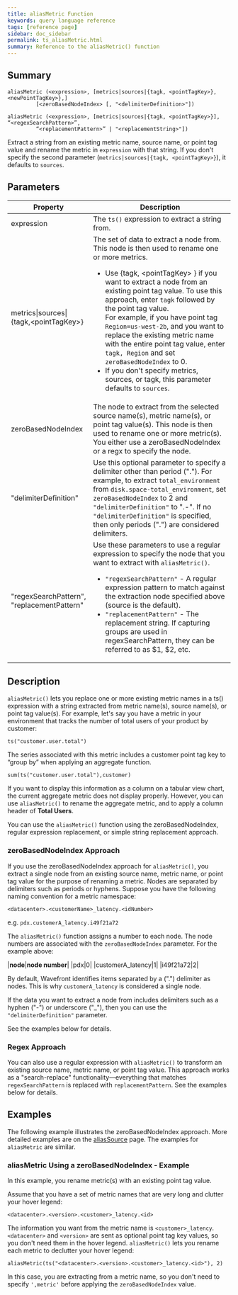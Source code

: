 ```yaml
---
title: aliasMetric Function
keywords: query language reference
tags: [reference page]
sidebar: doc_sidebar
permalink: ts_aliasMetric.html
summary: Reference to the aliasMetric() function
---
```


## Summary

```
aliasMetric (<expression>, [metrics|sources|{tagk, <pointTagKey>}, <newPointTagKey>},]
         [<zeroBasedNodeIndex> [, "<delimiterDefinition>"])

aliasMetric (<expression>, [metrics|sources|{tagk, <pointTagKey>}], “<regexSearchPattern>”,
         “<replacementPattern>” | "<replacementString>"])
```


Extract a string from an existing metric name, source name, or point tag value and rename the metric in `expression` with that string. If you don't specify the second parameter (`metrics|sources|{tagk, <pointTagKey>}`), it defaults to `sources`.

## Parameters

<table>
<tbody>
<thead>
<tr><th width="30%">Property</th><th width="70%">Description</th></tr>
</thead>
<tr>
<td>expression</td>
<td>The <code>ts()</code> expression to extract a string from.</td>
</tr>
<tr>
<td>metrics&vert;sources&vert;&#123;tagk,&lt;pointTagKey&gt;&#125;</td>
<td>The set of data to extract a node from. This node is then used to rename one or more metrics.
<ul>
<li>Use &#123;tagk, &lt;pointTagKey&gt; &#125; if you want to extract a node from an existing point tag value. To use this approach, enter <code>tagk</code> followed by the point tag value. <div>For example, if you have point tag <code>Region=us-west-2b</code>, and you want to replace the existing metric name with the entire point tag value, enter <code>tagk, Region</code> and set <code>zeroBasedNodeIndex</code> to 0.</div></li>
<li>If you don't specify metrics, sources, or tagk, this parameter defaults to <code>sources</code>.</li></ul> </td>
</tr>
<tr>
<td>zeroBasedNodeIndex</td>
<td>The node to extract from the selected source name(s), metric name(s), or point tag value(s). This node is then used to rename one or more metric(s). You either use a zeroBasedNodeIndex or a regx to specify the node. </td>
</tr>
<tr>
<td>"delimiterDefinition" </td>
<td>Use this optional parameter to specify a delimiter other than period ("."). For example, to extract <code>total_environment</code> from <code>disk.space-total_environment</code>, set <code>zeroBasedNodeIndex</code> to 2 and <code>"delimiterDefinition"</code> to ".-". If no <code>"delimiterDefinition"</code> is specified, then only periods (".") are considered delimiters.</td>
</tr>
<tr>
<td>"regexSearchPattern", "replacementPattern"</td>
<td>Use these parameters to use a regular expression to specify the node that you want to extract with <code>aliasMetric()</code>.
<ul>
<li><code>"regexSearchPattern"</code> - A regular expression pattern to match against the extraction node specified above (source is the default).</li>
<li><code>"replacementPattern"</code> - The replacement string. If capturing groups are used in regexSearchPattern, they can be referred to as $1, $2, etc.
</li>
</ul> </td>
</tr>
</tbody>
</table>

## Description

`aliasMetric()` lets you replace one or more existing metric names in a ts() expression with a string extracted from metric name(s), source name(s), or point tag value(s). For example, let's say you have a metric in your environment that tracks the number of total users of your product by customer:

`ts("customer.user.total")`

The series associated with this metric includes a customer point tag key to “group by” when applying an aggregate function.

`sum(ts("customer.user.total"),customer)`

If you want to display this information as a column on a tabular view chart, the current aggregate metric does not display properly. However, you can use `aliasMetric()` to rename the aggregate metric, and to apply a column header of **Total Users**.

You can use the `aliasMetric()` function using the zeroBasedNodeIndex, regular expression replacement, or simple string replacement approach.

### zeroBasedNodeIndex Approach

If you use the zeroBasedNodeIndex approach for `aliasMetric()`, you extract a single node from an existing source name, metric name, or point tag value for the purpose of renaming a metric. Nodes are separated by delimiters such as periods or hyphens. Suppose you have the following naming convention for a metric namespace:

```
<datacenter>.<customerName>_latency.<idNumber>
```

e.g. `pdx.customerA_latency.i49f21a72`

The `aliasMetric()` function assigns a number to each node. The node numbers are associated with the `zeroBasedNodeIndex` parameter. For the example above:

|**node**|**node number**|
|pdx|0|
|customerA_latency|1|
|i49f21a72|2|


By default, Wavefront identifies items separated by a (".") delimiter as nodes. This is why `customerA_latency` is considered a single node.

If the data you want to extract a node from includes delimiters such as a hyphen ("-") or underscore ("_"), then you can use the `"delimiterDefinition"` parameter.

See the examples below for details.

### Regex Approach

You can also use a regular expression with `aliasMetric()` to transform an existing source name, metric name, or point tag value.  This approach works as a "search-replace" functionality&mdash;everything that matches `regexSearchPattern` is replaced with `replacementPattern`. See the examples below for details.


## Examples

The following example illustrates the zeroBasedNodeIndex approach. More detailed examples are on the [aliasSource](ts_aliasSource.html) page. The examples for `aliasMetric` are similar.

### aliasMetric Using a zeroBasedNodeIndex - Example

In this example, you rename metric(s) with an existing point tag value.

Assume that you have a set of metric names that are very long and clutter your hover legend:

```
<datacenter>.<version>.<customer>_latency.<id>
```

The information you want from the metric name is `<customer>_latency`. `<datacenter>` and `<version>` are sent as optional point tag key values, so you don't need them in the hover legend. `aliasMetric()` lets you rename each metric to declutter your hover legend:

```
aliasMetric(ts("<datacenter>.<version>.<customer>_latency.<id>"), 2)
```

In this case, you are extracting from a metric name, so you don't need to specify `',metric'` before applying the `zeroBasedNodeIndex` value.

<!---### aliasMetric using a Regular Expression - Example

TBD--->
